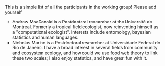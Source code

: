 This is a simple list of all the participants in the working group! Please add yourself

* Andrew MacDonald is a Postdoctoral researcher at the Université de Montreal. Formerly a tropical field ecologist, now reinventing himself as a "computational ecologist". Interests include entomology, bayesian statistics and human languages.
* Nicholas Marino is a Postdoctoral researcher at Universidade Federal do Rio de Janeiro. I have a broad interest in several fields from community and ecosystem ecology, and how could we use food web theory to link these two scales; I also enjoy statistics, and have great fun with it.
